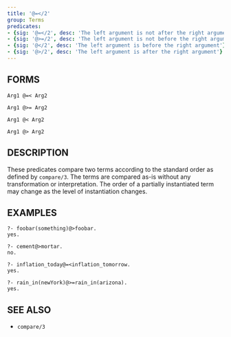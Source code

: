 ```yaml
---
title: '@=</2'
group: Terms
predicates:
- {sig: '@=</2', desc: 'The left argument is not after the right argument'}
- {sig: '@>=/2', desc: 'The left argument is not before the right argument'}
- {sig: '@</2', desc: 'The left argument is before the right argument'}
- {sig: '@>/2', desc: 'The left argument is after the right argument'}
---
```


## FORMS
```
Arg1 @=< Arg2

Arg1 @>= Arg2

Arg1 @< Arg2

Arg1 @> Arg2
```
## DESCRIPTION

These predicates compare two terms according to the standard order as defined by `compare/3`. The terms are compared as-is without any transformation or interpretation. The order of a partially instantiated term may change as the level of instantiation changes.

## EXAMPLES

```
?- foobar(something)@>foobar.
yes.
```

```
?- cement@>mortar.
no.
```

```
?- inflation_today@=<inflation_tomorrow.
yes.
```

```
?- rain_in(newYork)@>=rain_in(arizona).
yes.
```
## SEE ALSO

- `compare/3`
